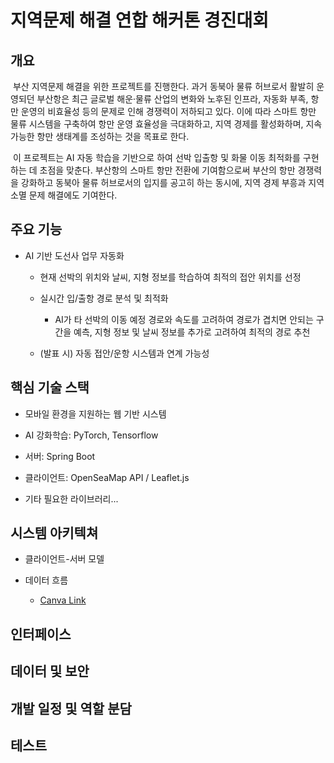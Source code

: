 # 지역문제 해결 연합 해커톤 경진대회

## 개요

&nbsp;부산 지역문제 해결을 위한 프로젝트를 진행한다. 과거 동북아 물류 허브로서 활발히 운영되던 부산항은 최근 글로벌 해운·물류 산업의 변화와 노후된 인프라, 자동화 부족, 항만 운영의 비효율성 등의 문제로 인해 경쟁력이 저하되고 있다. 이에 따라 스마트 항만 물류 시스템을 구축하여 항만 운영 효율성을 극대화하고, 지역 경제를 활성화하며, 지속 가능한 항만 생태계를 조성하는 것을 목표로 한다.

&nbsp;이 프로젝트는 AI 자동 학습을 기반으로 하여 선박 입출항 및 화물 이동 최적화를 구현하는 데 초점을 맞춘다. 부산항의 스마트 항만 전환에 기여함으로써 부산의 항만 경쟁력을 강화하고 동북아 물류 허브로서의 입지를 공고히 하는 동시에, 지역 경제 부흥과 지역 소멸 문제 해결에도 기여한다.


## 주요 기능

- AI 기반 도선사 업무 자동화

  - 현재 선박의 위치와 날씨, 지형 정보를 학습하여 최적의 접안 위치를 선정

  - 실시간 입/출항 경로 분석 및 최적화

    - AI가 타 선박의 이동 예정 경로와 속도를 고려하여 경로가 겹치면 안되는 구간을 예측, 지형 정보 및 날씨 정보를 추가로 고려하여 최적의 경로 추천

  - (발표 시) 자동 접안/운항 시스템과 연계 가능성


## 핵심 기술 스택

- 모바일 환경을 지원하는 웹 기반 시스템

- AI 강화학습: PyTorch, Tensorflow

- 서버: Spring Boot

- 클라이언트: OpenSeaMap API / Leaflet.js

- 기타 필요한 라이브러리...


## 시스템 아키텍쳐

- 클라이언트-서버 모델

- 데이터 흐름

  - [Canva Link](https://www.canva.com/design/DAGe4qcUVzM/9yD7shNlYk-8l3d44qNUvQ/view?utm_content=DAGe4qcUVzM&utm_campaign=designshare&utm_medium=link2&utm_source=uniquelinks&utlId=h13892caa96)


## 인터페이스


## 데이터 및 보안


## 개발 일정 및 역할 분담


## 테스트
